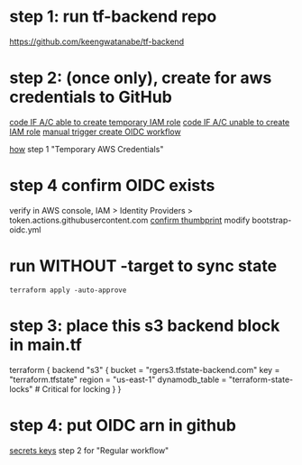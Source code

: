 # step 1: run tf-backend repo
https://github.com/keengwatanabe/tf-backend

# step 2: (once only), create for aws credentials to GitHub
[code IF A/C able to create temporary IAM role](./docs/bootstrap-tf.md)
[code IF A/C unable to create IAM role](./docs/usingCurrPrivileges.md)
[manual trigger create OIDC workflow](./docs/manualTrigger.md)

[how](./docs/accesskeys.md) step 1 "Temporary AWS Credentials"

# step 4 confirm OIDC exists
verify in AWS console, IAM > Identity Providers > token.actions.githubusercontent.com
[confirm thumbprint](./docs/image.png)
modify bootstrap-oidc.yml 
# run WITHOUT -target to sync state
`terraform apply -auto-approve`
 
# step 3: place this s3 backend block in main.tf
terraform {
  backend "s3" {
    bucket = "rgers3.tfstate-backend.com"
    key = "terraform.tfstate"
    region = "us-east-1"
    dynamodb_table = "terraform-state-locks"  # Critical for locking
  }
}

# step 4: put OIDC arn in github
[secrets keys](./docs/accesskeys.md) step 2 for "Regular workflow"

